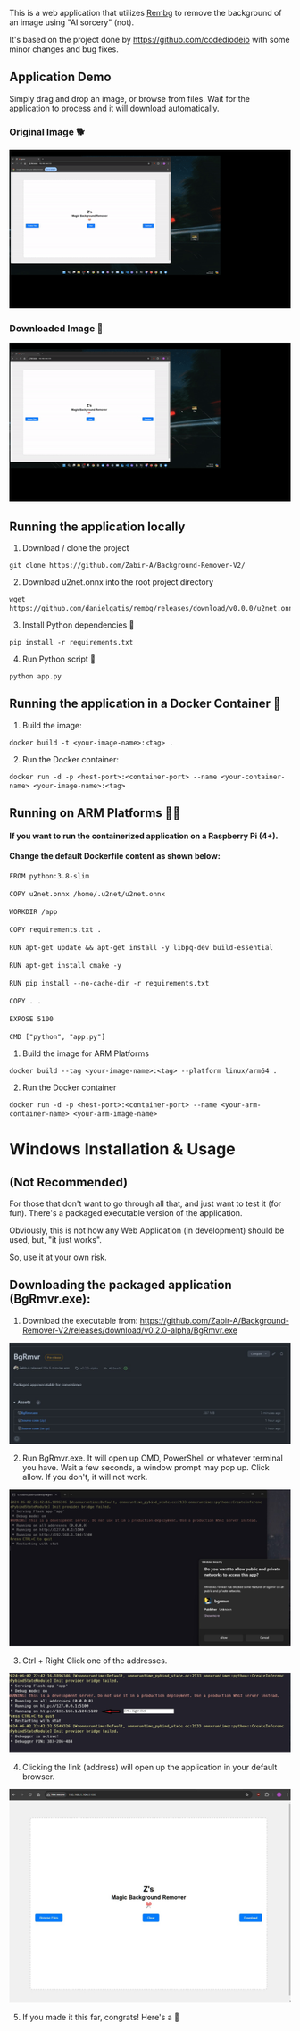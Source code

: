 This is a web application that utilizes [Rembg](https://github.com/danielgatis/rembg) to remove the background of an image using "AI sorcery" (not).

It's based on the project done by https://github.com/codediodeio with some minor changes and bug fixes.

## Application Demo
Simply drag and drop an image, or browse from files. Wait for the application to process and it will download automatically. 

### Original Image 🐕

![Alt text](demo_1.gif)



### Downloaded Image 🐶

![Alt text](demo_2.gif)

## Running the application locally

1. Download / clone the project
```
git clone https://github.com/Zabir-A/Background-Remover-V2/
```
2. Download u2net.onnx into the root project directory
```
wget https://github.com/danielgatis/rembg/releases/download/v0.0.0/u2net.onnx
```
3. Install Python dependencies 🐍
```
pip install -r requirements.txt
```
4. Run Python script 🐍
```
python app.py
```

## Running the application in a Docker Container 🐋

1. Build the image:
```
docker build -t <your-image-name>:<tag> .
```

2. Run the Docker container:
```
docker run -d -p <host-port>:<container-port> --name <your-container-name> <your-image-name>:<tag>
```

## Running on ARM Platforms 🍓🥧
#### If you want to run the containerized application on a Raspberry Pi (4+). 

#### Change the default Dockerfile content as shown below:
```
FROM python:3.8-slim

COPY u2net.onnx /home/.u2net/u2net.onnx

WORKDIR /app

COPY requirements.txt .

RUN apt-get update && apt-get install -y libpq-dev build-essential

RUN apt-get install cmake -y

RUN pip install --no-cache-dir -r requirements.txt

COPY . .

EXPOSE 5100

CMD ["python", "app.py"]
```
1. Build the image for ARM Platforms
```
docker build --tag <your-image-name>:<tag> --platform linux/arm64 .
```
2. Run the Docker container
```
docker run -d -p <host-port>:<container-port> --name <your-arm-container-name> <your-arm-image-name>
```
# Windows Installation & Usage

## (Not Recommended)

For those that don't want to go through all that, and just want to test it (for fun). There's a packaged executable version of the application.

Obviously, this is not how any Web Application (in development) should be used, but, "it just works". 

So, use it at your own risk. 

## Downloading the packaged application (BgRmvr.exe):

1. Download the executable from: https://github.com/Zabir-A/Background-Remover-V2/releases/download/v0.2.0-alpha/BgRmvr.exe

![Alt text](download_exe_page.jpg)


2. Run BgRmvr.exe. It will open up CMD, PowerShell or whatever terminal you have. Wait a few seconds, a window prompt may pop up. Click allow. If you don't, it will not work.

![Alt text](allow_prompt.jpg)

3. Ctrl + Right Click one of the addresses.
   
![Alt text](link.jpg)

4. Clicking the link (address) will open up the application in your default browser.

![Alt text](webapp.jpg)

5. If you made it this far, congrats! Here's a 🍪
